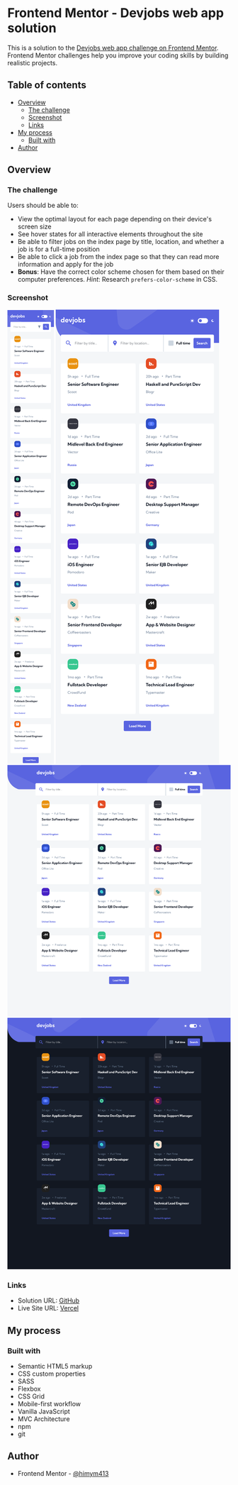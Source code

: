 # Frontend Mentor - Devjobs web app solution

This is a solution to the [Devjobs web app challenge on Frontend Mentor](https://www.frontendmentor.io/challenges/devjobs-web-app-HuvC_LP4l). Frontend Mentor challenges help you improve your coding skills by building realistic projects.

## Table of contents

- [Overview](#overview)
  - [The challenge](#the-challenge)
  - [Screenshot](#screenshot)
  - [Links](#links)
- [My process](#my-process)
  - [Built with](#built-with)
- [Author](#author)

## Overview

### The challenge

Users should be able to:

- View the optimal layout for each page depending on their device's screen size
- See hover states for all interactive elements throughout the site
- Be able to filter jobs on the index page by title, location, and whether a job is for a full-time position
- Be able to click a job from the index page so that they can read more information and apply for the job
- **Bonus**: Have the correct color scheme chosen for them based on their computer preferences. _Hint_: Research `prefers-color-scheme` in CSS.

### Screenshot

![Mobile Screenshot](./screenshots/mobile.jpg)
![Tablet Screenshot](./screenshots/tablet.jpg)
![Desktop Screenshot](./screenshots/desktop.jpg)
![Desktop Dark Mode Screenshot](./screenshots/desktop-dark.jpg)

### Links

- Solution URL: [GitHub](https://github.com/himym413/webjobs-dev-app)
- Live Site URL: [Vercel](https://himym-devjobs-web-app.vercel.app/)

## My process

### Built with

- Semantic HTML5 markup
- CSS custom properties
- SASS
- Flexbox
- CSS Grid
- Mobile-first workflow
- Vanilla JavaScript
- MVC Architecture
- npm
- git

## Author

- Frontend Mentor - [@himym413](https://www.frontendmentor.io/profile/himym413)
